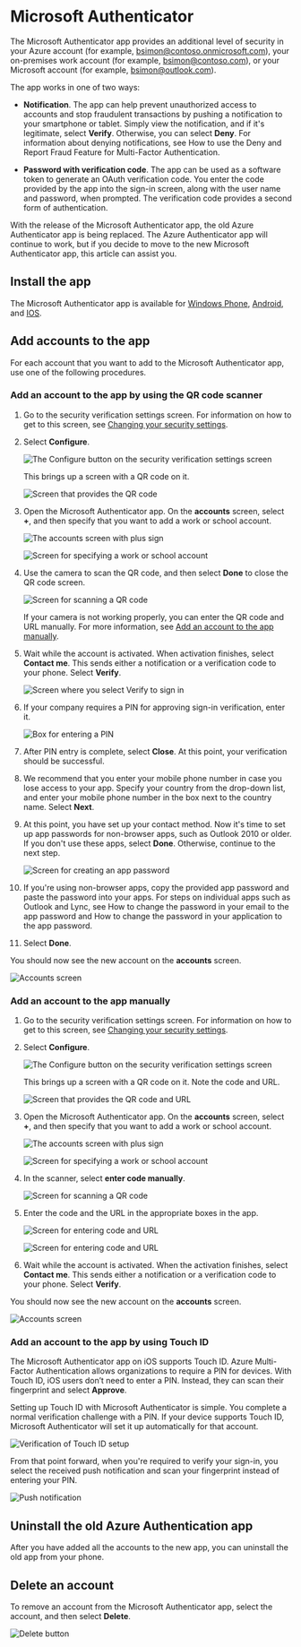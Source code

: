 <properties
	pageTitle="Microsoft Authenticator app for mobile phones | Microsoft Azure"
	description="Learn how to upgrade to the latest version of Azure Authenticator."
	services="multi-factor-authentication"
	documentationCenter=""
	authors="kgremban"
	manager="femila"
	editor="curtland"/>

<tags
	ms.service="multi-factor-authentication"
	ms.workload="identity"
	ms.tgt_pltfrm="na"
	ms.devlang="na"
	ms.topic="article"
	ms.date="08/22/2016"
	ms.author="kgremban"/>

# Microsoft Authenticator

The Microsoft Authenticator app provides an additional level of security in your Azure account (for example, bsimon@contoso.onmicrosoft.com), your on-premises work account (for example, bsimon@contoso.com), or your Microsoft account (for example, bsimon@outlook.com).

The app works in one of two ways:

- **Notification**. The app can help prevent unauthorized access to accounts and stop fraudulent transactions by pushing a notification to your smartphone or tablet. Simply view the notification, and if it's legitimate, select **Verify**. Otherwise, you can select **Deny**. For information about denying notifications, see How to use the Deny and Report Fraud Feature for Multi-Factor Authentication.

- **Password with verification code**. The app can be used as a software token to generate an OAuth verification code. You enter the code provided by the app into the sign-in screen, along with the user name and password, when prompted. The verification code provides a second form of authentication.

With the release of the Microsoft Authenticator app, the old Azure Authenticator app is being replaced.  The Azure Authenticator app will continue to work, but if you decide to move to the new Microsoft Authenticator app, this article can assist you.  

## Install the app

The Microsoft Authenticator app is available for [Windows Phone](http://go.microsoft.com/fwlink/?Linkid=825071), [Android](http://go.microsoft.com/fwlink/?Linkid=825072), and [IOS](http://go.microsoft.com/fwlink/?Linkid=825073).

## Add accounts to the app

For each account that you want to add to the Microsoft Authenticator app, use one of the following procedures.

### Add an account to the app by using the QR code scanner

1. Go to the security verification settings screen.  For information on how to get to this screen, see [Changing your security settings](multi-factor-authentication-end-user-manage-settings.md).

2. Select **Configure**.

	![The Configure button on the security verification settings screen](./media/multi-factor-authentication-azure-authenticator/azureauthe.png)

	This brings up a screen with a QR code on it.

	![Screen that provides the QR code](./media/multi-factor-authentication-azure-authenticator/barcode2.png)

3. Open the Microsoft Authenticator app. On the **accounts** screen, select **+**, and then specify that you want to add a work or school account.

	![The accounts screen with plus sign](./media/multi-factor-authentication-azure-authenticator/addaccount3.png)

	![Screen for specifying a work or school account](./media/multi-factor-authentication-end-user-first-time-mobile-app/scan.png)

4. Use the camera to scan the QR code, and then select **Done** to close the QR code screen.

	![Screen for scanning a QR code](./media/multi-factor-authentication-end-user-first-time-mobile-app/scan2.png)

	If your camera is not working properly, you can enter the QR code and URL manually. For more information, see [Add an account to the app manually](#add-an-account-to-the-app-manually).

5. Wait while the account is activated. When activation finishes, select **Contact me**.  This sends either a notification or a verification code to your phone.  Select **Verify**.

	![Screen where you select Verify to sign in](./media/multi-factor-authentication-end-user-first-time-mobile-app/verify.png)

6. If your company requires a PIN for approving sign-in verification, enter it.

	![Box for entering a PIN](./media/multi-factor-authentication-end-user-first-time-mobile-app/scan3.png)

7. After PIN entry is complete, select **Close**. At this point, your verification should be successful.
8. We recommend that you enter your mobile phone number in case you lose access to your app. Specify your country from the drop-down list, and enter your mobile phone number in the box next to the country name. Select **Next**.
9. At this point, you have set up your contact method. Now it's time to set up app passwords for non-browser apps, such as Outlook 2010 or older. If you don't use these apps, select **Done**. Otherwise, continue to the next step.

	![Screen for creating an app password](./media/multi-factor-authentication-end-user-first-time-mobile-app/step4.png)

10. If you're using non-browser apps, copy the provided app password and paste the password into your apps. For steps on individual apps such as Outlook and Lync, see How to change the password in your email to the app password and How to change the password in your application to the app password.
11. Select **Done**.

You should now see the new account on the **accounts** screen.

![Accounts screen](./media/multi-factor-authentication-azure-authenticator/accounts.png)

### Add an account to the app manually

1. Go to the security verification settings screen.  For information on how to get to this screen, see [Changing your security settings](multi-factor-authentication-end-user-manage-settings.md).

2. Select **Configure**.

	![The Configure button on the security verification settings screen](./media/multi-factor-authentication-azure-authenticator/azureauthe.png)

	This brings up a screen with a QR code on it.  Note the code and URL.

	![Screen that provides the QR code and URL](./media/multi-factor-authentication-azure-authenticator/barcode2.png)

3. Open the Microsoft Authenticator app. On the **accounts** screen, select **+**, and then specify that you want to add a work or school account.

	![The accounts screen with plus sign](./media/multi-factor-authentication-azure-authenticator/addaccount3.png)

	![Screen for specifying a work or school account](./media/multi-factor-authentication-end-user-first-time-mobile-app/scan.png)

4. In the scanner, select **enter code manually**.

	![Screen for scanning a QR code](./media/multi-factor-authentication-end-user-first-time-mobile-app/scan2.png)

5. Enter the code and the URL in the appropriate boxes in the app.

	![Screen for entering code and URL](./media/multi-factor-authentication-azure-authenticator/manual.png)

	![Screen for entering code and URL](./media/multi-factor-authentication-end-user-first-time-mobile-app/addaccount2.png)

6. Wait while the account is activated. When the activation finishes, select **Contact me**. This sends either a notification or a verification code to your phone. Select **Verify**.

You should now see the new account on the **accounts** screen.

![Accounts screen](./media/multi-factor-authentication-azure-authenticator/accounts.png)

### Add an account to the app by using Touch ID

The Microsoft Authenticator app on iOS supports Touch ID.  Azure Multi-Factor Authentication allows organizations to require a PIN for devices. With Touch ID, iOS users don’t need to enter a PIN. Instead, they can scan their fingerprint and select **Approve**.

Setting up Touch ID with Microsoft Authenticator is simple. You complete a normal verification challenge with a PIN. If your device supports Touch ID, Microsoft Authenticator will set it up automatically for that account.

![Verification of Touch ID setup](./media/multi-factor-authentication-azure-authenticator/touchid1.png)

From that point forward, when you're required to verify your sign-in, you select the received push notification and scan your fingerprint instead of entering your PIN.

![Push notification](./media/multi-factor-authentication-azure-authenticator/touchid2.png)

## Uninstall the old Azure Authentication app

After you have added all the accounts to the new app, you can uninstall the old app from your phone.

## Delete an account

To remove an account from the Microsoft Authenticator app, select the account, and then select **Delete**.

![Delete button](./media/multi-factor-authentication-azure-authenticator/remove.png)
